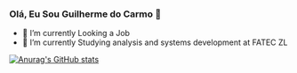 ### Olá, Eu Sou Guilherme do Carmo  👋

- 🔭 I’m currently Looking a Job
- 🌱 I’m currently Studying analysis and systems development at FATEC ZL
  
[![Anurag's GitHub stats](https://github-readme-stats.vercel.app/api?username=GuilhermeDoCarmoSilveira)](https://github.com/GuilhermeDoCarmoSilveira/github-readme-stats)
